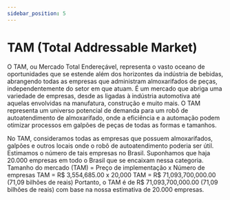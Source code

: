 ```yaml
---
sidebar_position: 5
---
```


# TAM (Total Addressable Market)

O TAM, ou Mercado Total Endereçável, representa o vasto oceano de oportunidades que se estende além dos horizontes da indústria de bebidas, abrangendo todas as empresas que administram almoxarifados de peças, independentemente do setor em que atuam. É um mercado que abriga uma variedade de empresas, desde as ligadas à indústria automotiva até aquelas envolvidas na manufatura, construção e muito mais. O TAM representa um universo potencial de demanda para um robô de autoatendimento de almoxarifado, onde a eficiência e a automação podem otimizar processos em galpões de peças de todas as formas e tamanhos.

No TAM, consideramos todas as empresas que possuem almoxarifados, galpões e outros locais onde o robô de autoatendimento poderia ser útil. Estimamos o número de tais empresas no Brasil.
Suponhamos que haja 20.000 empresas em todo o Brasil que se encaixam nessa categoria.
Tamanho do mercado (TAM) = Preço de implementação x Número de empresas TAM = R$ 3,554,685.00 x 20,000 TAM = R$ 71,093,700,000.00 (71,09 bilhões de reais)
Portanto, o TAM é de R$ 71,093,700,000.00 (71,09 bilhões de reais) com base na nossa estimativa de 20.000 empresas.


